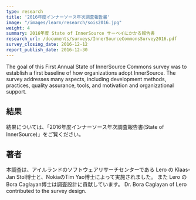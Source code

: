 ```yaml
---
type: research
title: '2016年度インナーソース年次調査報告書'
image: "/images/learn/research/sois2016.jpg"
weight: 4
summary: 2016年度 State of InnerSource サーベイにかかる報告書
research_url: /documents/surveys/InnerSourceCommonsSurvey2016.pdf
survey_closing_date: 2016-12-12
report_publish_date: 2016-12-30
---
```


The goal of this First Annual State of InnerSource Commons survey was to establish a first baseline of how organizations adopt InnerSource. The survey addresses many aspects, including development methods, practices, quality assurance, tools, and motivation and organizational support.

## 結果
結果については、「2016年度インナーソース年次調査報告書(State of InnerSource)」をご覧ください。

## 著者

本調査は、アイルランドのソフトウェアリサーチセンターである Lero の Klaas-Jan Stol博士と、NokiaのTim Yao博士によって実施されました。 また Lero の Bora Caglayan博士は調査設計に貢献しています。 Dr. Bora Caglayan of Lero contributed to the survey design.
